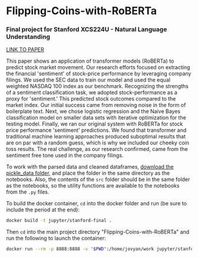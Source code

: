# Flipping-Coins-with-RoBERTa
### Final project for Stanford XCS224U - Natural Language Understanding 

[LINK TO PAPER](https://www.dropbox.com/s/tci3xq7rppq51l8/Flipping_Coins_with_RoBERTa.pdf?dl=1)

This paper shows an application of transformer models (RoBERTa) to predict stock market movement. Our research efforts focused on extracting the financial 'sentiment' of stock-price performance by leveraging company filings. We used the SEC data to train our model and used the equal weighted NASDAQ 100 index as our benchmark. Recognizing the strengths of a sentiment classification task, we adopted stock-performance as a proxy for 'sentiment.' This predicted stock outcomes compared to the market index. Our initial success came from removing noise in the form of boilerplate text. Next, we chose logistic regression and the Naive Bayes classification model on smaller data sets with iterative optimization for the testing model. Finally, we ran our original system with RoBERTa for stock price performance 'sentiment' predictions. We found that transformer and traditional machine learning approaches produced suboptimal results that are on par with a random guess, which is why we included our cheeky coin toss results. The real challenge, as our research confirmed, came from the sentiment free tone used in the company filings.

To work with the parsed data and cleaned dataframes, [download the pickle_data folder](https://www.dropbox.com/s/ah8ds55r6ktguaz/pickle_data.zip?dl=1), and place the folder in the same directory as the notebooks. Also, the contents of the `src` folder should be in the same folder as the notebooks, so the utility functions are available to the notebooks from the `.py` files.

To build the docker container, `cd` into the docker folder and run (be sure to include the period at the end):

```bash
docker build -t jupyter/stanford-final .
```
Then `cd` into the main project directory "Flipping-Coins-with-RoBERTa" and run the following to launch the container:

```bash
docker run --rm -p 8888:8888 -v "$PWD":/home/jovyan/work jupyter/stanford-final
```
